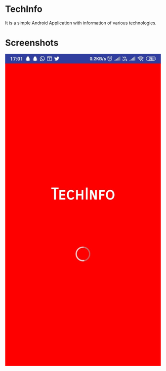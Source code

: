 # TechInfo
It is a simple Android Application with information of various technologies.

# Screenshots

<img src="images/splash.jpeg">
